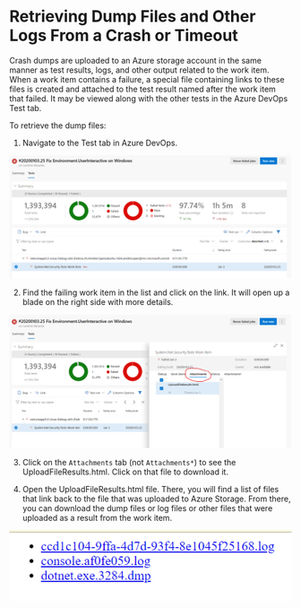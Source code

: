 # Retrieving Dump Files and Other Logs From a Crash or Timeout

Crash dumps are uploaded to an Azure storage account in the same manner as test results, logs, and other output related to the work item. When a work item contains a failure, a special file containing links to these files is created and attached to the test result named after the work item that failed. It may be viewed along with the other tests in the Azure DevOps Test tab.

To retrieve the dump files:

1. Navigate to the Test tab in Azure DevOps.

![Azure DevOps Test Tab](DumpsTestTab2.png)

2. Find the failing work item in the list and click on the link. It will open up a blade on the right side with more details. 

![Azure DevOps Attachments](DumpsAttachments.png)

3. Click on the `Attachments` tab (not `Attachments*`) to see the UploadFileResults.html. Click on that file to download it. 

4. Open the UploadFileResults.html file. There, you will find a list of files that link back to the file that was uploaded to Azure Storage. From there, you can download the dump files or log files or other files that were uploaded as a result from the work item. 

![Upload File Links](DumpsUploadFileLinks.png)
